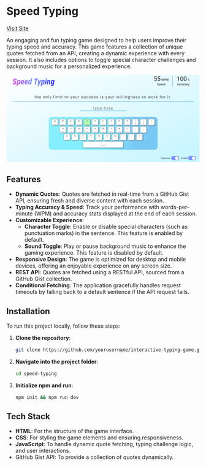 # Speed Typing

[Visit Site](https://harshitrajsinha.github.io/speed-typing/)

An engaging and fun typing game designed to help users improve their typing speed and accuracy. This game features a collection of unique quotes fetched from an API, creating a dynamic experience with every session. It also includes options to toggle special character challenges and background music for a personalized experience.

![speed-typing](./public/speed-typing-image-v2.png)

## Features

- **Dynamic Quotes**: Quotes are fetched in real-time from a GitHub Gist API, ensuring fresh and diverse content with each session.
- **Typing Accuracy & Speed**: Track your performance with words-per-minute (WPM) and accuracy stats displayed at the end of each session.
- **Customizable Experience**:
  - **Character Toggle**: Enable or disable special characters (such as punctuation marks) in the sentence. This feature is enabled by default.
  - **Sound Toggle**: Play or pause background music to enhance the gaming experience. This feature is disabled by default.
- **Responsive Design**: The game is optimized for desktop and mobile devices, offering an enjoyable experience on any screen size.
- **REST API**: Quotes are fetched using a RESTful API, sourced from a GitHub Gist collection.
- **Conditional Fetching**: The application gracefully handles request timeouts by falling back to a default sentence if the API request fails.

## Installation

To run this project locally, follow these steps:

1. **Clone the repository**:

   ```bash
   git clone https://github.com/yourusername/interactive-typing-game.git
   ```

2. **Navigate into the project folder**:
   ```bash
   cd speed-typing
   ```
3. **Initialize npm and run**:
   ```bash
   npm init && npm run dev
   ```

## Tech Stack

- **HTML**: For the structure of the game interface.
- **CSS**: For styling the game elements and ensuring responsiveness.
- **JavaScript**: To handle dynamic quote fetching, typing challenge logic, and user interactions.
- GitHub Gist API: To provide a collection of quotes dynamically.

